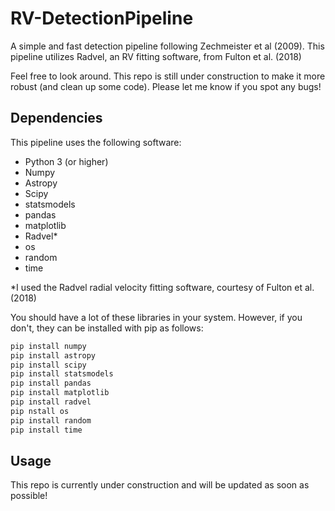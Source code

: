 # RV-DetectionPipeline
A simple and fast detection pipeline following Zechmeister et al (2009). This pipeline utilizes Radvel, an RV fitting software, from Fulton et al. (2018)

Feel free to look around. This repo is still under construction to make it more robust (and clean up some code). Please let me know if you spot any bugs!

## Dependencies

This pipeline uses the following software:
- Python 3 (or higher)
- Numpy
- Astropy
- Scipy
- statsmodels
- pandas
- matplotlib
- Radvel*
- os
- random 
- time

*I used the Radvel radial velocity fitting software, courtesy of Fulton et al. (2018)

You should have a lot of these libraries in your system. However, if you don't, they can be installed with pip as follows:

```bash
pip install numpy
pip install astropy
pip install scipy
pip install statsmodels
pip install pandas
pip install matplotlib
pip install radvel
pip nstall os
pip install random
pip install time
```
## Usage
This repo is currently under construction and will be updated as soon as possible!
